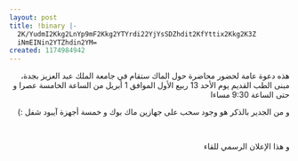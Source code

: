 ```yaml
---
layout: post
title: !binary |-
  2K/YudmI2Kkg2LnYp9mF2Kkg2YTYrdi22YjYsSDZhdit2KfYttix2Kkg2K3Z
  iNmEINin2YTZhdin2YM=
created: 1174984942
---
```

<p dir="rtl">هذه دعوة عامة لحضور محاضرة حول الماك ستقام في جامعة الملك عبد العزيز بجدة، مبنى الطب القديم يوم الأحد 13 ربيع الأول الموافق 1 أبريل من الساعة الخامسة عصرا و حتى الساعة 9:30 مساءا</p>
<p dir="rtl">و من الجدير بالذكر هو وجود سحب على جهازين ماك بوك و خمسة أجهزة آيبود شفل :)</p>
<p dir="rtl">&nbsp;</p>
<p dir="rtl">و هذا الإعلان الرسمي للقاء</p>
<p align="center" dir="rtl">&nbsp;<img alt="" src="http://yousef.raffah.com/drupalfiles/images/apple_invitation.preview.jpg" /></p>
